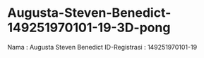 # Augusta-Steven-Benedict-149251970101-19-3D-pong
Nama : Augusta Steven Benedict ID-Registrasi : 149251970101-19
